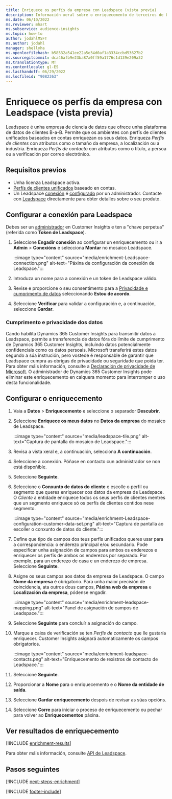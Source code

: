 ```yaml
---
title: Enriquece os perfís da empresa con Leadspace (vista previa)
description: Información xeral sobre o enriquecemento de terceiros de Leadspace.
ms.date: 06/10/2022
ms.reviewer: mhart
ms.subservice: audience-insights
ms.topic: how-to
author: jodahlMSFT
ms.author: jodahl
manager: shellyha
ms.openlocfilehash: b58532a541ee22a5e34d0af1a3334ccbd53627b2
ms.sourcegitcommit: dca46afb9e23ba87a0ff59a1776c1d139e209a32
ms.translationtype: MT
ms.contentlocale: gl-ES
ms.lasthandoff: 06/29/2022
ms.locfileid: "9082363"
---
```

# <a name="enrich-company-profiles-with-leadspace-preview"></a>Enriquece os perfís da empresa con Leadspace (vista previa)

Leadspace é unha empresa de ciencia de datos que ofrece unha plataforma de datos de clientes B-a-B. Permite que os ambientes con perfís de clientes unificados baseados en contas enriquezan os seus datos. Enriqueza *Perfís de clientes* con atributos como o tamaño da empresa, a localización ou a industria. Enriqueza *Perfís de contacto* con atributos como o título, a persoa ou a verificación por correo electrónico.

## <a name="prerequisites"></a>Requisitos previos

- Unha licenza Leadspace activa.
- [Perfís de clientes unificados](customer-profiles.md) baseado en contas.
- Un Leadspace [conexión](connections.md) é [configurado](#configure-the-connection-for-leadspace) por un administrador. Contacte con [Leadspace](https://www.leadspace.com/leadspace-microsoft-dynamics-365/) directamente para obter detalles sobre o seu produto.

## <a name="configure-the-connection-for-leadspace"></a>Configurar a conexión para Leadspace

Debes ser un [administrador](permissions.md#admin) en Customer Insights e ten a "chave perpetua" (referida como **Token de Leadspace**).

1. Seleccione **Engadir conexión** ao configurar un enriquecemento ou ir a **Admin** > **Conexións** e selecciona **Montar** no mosaico Leadspace.

   :::image type="content" source="media/enrichment-Leadspace-connection.png" alt-text="Páxina de configuración da conexión de Leadspace.":::

1. Introduza un nome para a conexión e un token de Leadspace válido.

1. Revise e proporcione o seu consentimento para a [Privacidade e cumprimento de datos](#data-privacy-and-compliance) seleccionando **Estou de acordo**.

1. Seleccione **Verificar** para validar a configuración e, a continuación, seleccione **Gardar**.

### <a name="data-privacy-and-compliance"></a>Cumprimento e privacidade dos datos

Cando habilita Dynamics 365 Customer Insights para transmitir datos a Leadspace, permite a transferencia de datos fóra do límite de cumprimento de Dynamics 365 Customer Insights, incluíndo datos potencialmente confidenciais como os datos persoais. Microsoft transferirá estes datos segundo a súa instrución, pero vostede é responsable de garantir que Leadspace cumpra as obrigas de privacidade ou seguridade que poida ter. Para obter máis información, consulte a [Declaración de privacidade de Microsoft](https://go.microsoft.com/fwlink/?linkid=396732).
O administrador de Dynamics 365 Customer Insights pode eliminar este enriquecemento en calquera momento para interromper o uso desta funcionalidade.

## <a name="configure-the-enrichment"></a>Configurar o enriquecemento

1. Vaia a **Datos** > **Enriquecemento** e seleccione o separador **Descubrir**.

1. Seleccione **Enriquece os meus datos** no **Datos da empresa** do mosaico de Leadspace.

   :::image type="content" source="media/leadspace-tile.png" alt-text="Captura de pantalla do mosaico de Leadspace.":::

1. Revisa a vista xeral e, a continuación, selecciona **A continuación**.

1. Seleccione a conexión. Póñase en contacto cun administrador se non está dispoñible.

1. Seleccione **Seguinte**.

1. Seleccione o **Conxunto de datos do cliente** e escolle o perfil ou segmento que queres enriquecer cos datos da empresa de Leadspace. O *Cliente* a entidade enriquece todos os seus perfís de clientes mentres que un segmento enriquece só os perfís de clientes contidos nese segmento.

    :::image type="content" source="media/enrichment-Leadspace-configuration-customer-data-set.png" alt-text="Captura de pantalla ao escoller o conxunto de datos do cliente.":::

1. Define que tipo de campos dos teus perfís unificados queres usar para a correspondencia: o enderezo principal e/ou secundario. Pode especificar unha asignación de campos para ambos os enderezos e enriquecer os perfís de ambos os enderezos por separado. Por exemplo, para un enderezo de casa e un enderezo de empresa. Seleccione **Seguinte**.

1. Asigne os seus campos aos datos da empresa de Leadspace. O campo **Nome da empresa** é obrigatorio. Para unha maior precisión de coincidencia, ata outros dous campos, **Páxina web da empresa** e **Localización da empresa**, pódense engadir.

   :::image type="content" source="media/enrichment-leadspace-mapping.png" alt-text="Panel de asignación de campos de Leadspace.":::

1. Seleccione **Seguinte** para concluír a asignación do campo.

1. Marque a caixa de verificación se ten *Perfís de contacto* que lle gustaría enriquecer. Customer Insights asignará automaticamente os campos obrigatorios.

   :::image type="content" source="media/enrichment-leadspace-contacts.png" alt-text="Enriquecemento de rexistros de contacto de Leadspace.":::

1. Seleccione **Seguinte**.

1. Proporcionar a **Nome** para o enriquecemento e o **Nome da entidade de saída**.

1. Seleccione **Gardar enriquecemento** despois de revisar as súas opcións.

1. Seleccione **Corre** para iniciar o proceso de enriquecemento ou pechar para volver ao **Enriquecementos** páxina.

## <a name="view-enrichment-results"></a>Ver resultados de enriquecemento

[!INCLUDE [enrichment-results](includes/enrichment-results.md)]

Para obter máis información, consulte [API de Leadspace](https://support.leadspace.com/hc/en-us/sections/201997649-API).

## <a name="next-steps"></a>Pasos seguintes

[!INCLUDE [next-steps-enrichment](includes/next-steps-enrichment.md)]

[!INCLUDE [footer-include](includes/footer-banner.md)]
